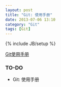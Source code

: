 ```yaml
---
layout: post
title: "Git: 使用手册"
date: 2013-07-06 13:10
category: "Git"
tags: [Git]
---
```


{% include JB/setup %}


[Git使用手册](http://git.oschina.net/progit)


### TO-DO
+ Git: 使用手册 

